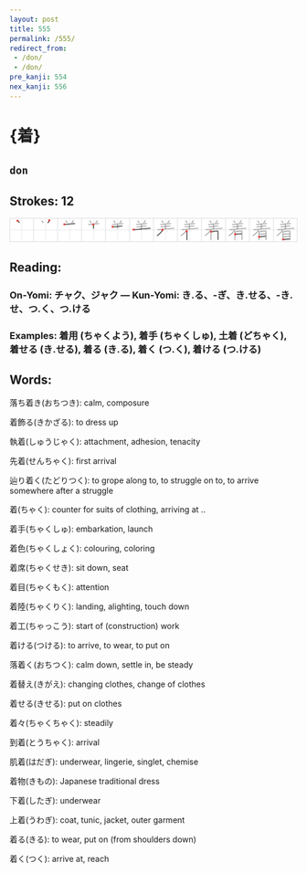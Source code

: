 ```yaml
---
layout: post
title: 555
permalink: /555/
redirect_from:
 - /don/
 - /don/
pre_kanji: 554
nex_kanji: 556
---
```


# {着}

## `don`

## Strokes: 12

<div class="stroke"><img src="../images/E79D80.png" /></div>

## Reading:

### On-Yomi: チャク、ジャク &mdash; Kun-Yomi: き.る、-ぎ、き.せる、-き.せ、つ.く、つ.ける

### Examples: 着用 (ちゃくよう), 着手 (ちゃくしゅ), 土着 (どちゃく), 着せる (き.せる), 着る (き.る), 着く (つ.く), 着ける (つ.ける)

## Words:

落ち着き(おちつき): calm, composure

着飾る(きかざる): to dress up

執着(しゅうじゃく): attachment, adhesion, tenacity

先着(せんちゃく): first arrival

辿り着く(たどりつく): to grope along to, to struggle on to, to arrive somewhere after a struggle

着(ちゃく): counter for suits of clothing, arriving at ..

着手(ちゃくしゅ): embarkation, launch

着色(ちゃくしょく): colouring, coloring

着席(ちゃくせき): sit down, seat

着目(ちゃくもく): attention

着陸(ちゃくりく): landing, alighting, touch down

着工(ちゃっこう): start of (construction) work

着ける(つける): to arrive, to wear, to put on

落着く(おちつく): calm down, settle in, be steady

着替え(きがえ): changing clothes, change of clothes

着せる(きせる): put on clothes

着々(ちゃくちゃく): steadily

到着(とうちゃく): arrival

肌着(はだぎ): underwear, lingerie, singlet, chemise

着物(きもの): Japanese traditional dress

下着(したぎ): underwear

上着(うわぎ): coat, tunic, jacket, outer garment

着る(きる): to wear, put on (from shoulders down)

着く(つく): arrive at, reach
